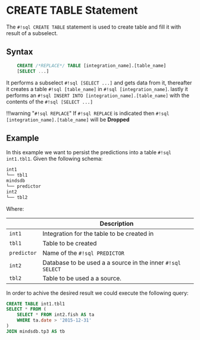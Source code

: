 # CREATE TABLE Statement

The `#!sql CREATE TABLE` statement is used to create table and fill it with result of a subselect.

## Syntax

```sql
    CREATE /*REPLACE*/ TABLE [integration_name].[table_name]
    [SELECT ...]
```

It performs a subselect `#!sql [SELECT ...]` and gets data from it, thereafter it creates a table `#!sql [table_name]` in  `#!sql [integration_name]`. lastly it performs an `#!sql INSERT INTO [integration_name].[table_name]` with the contents of the `#!sql [SELECT ...]`

!!!warning "`#!sql REPLACE`"
    If `#!sql REPLACE` is indicated then `#!sql [integration_name].[table_name]` will be  **Dropped**


## Example

In this example we want to persist the predictions into a table `#!sql int1.tbl1`. Given the following schema:

```bash
int1
└── tbl1
mindsdb
└── predictor
int2
└── tbl2
```
Where:

|                     | Description                                  |
| ------------------- | -------------------------------------------- |
| `int1`              | Integration for the table to be created in |
| `tbl1`            | Table to be created   |
| `predictor`           | Name of the `#!sql PREDICTOR`    |
| `int2`          | Database to be used a a source in the inner `#!sql SELECT` |
| `tbl2`     | Table to be used a a source. |

In order to achive the desired result we could execute the following query:

```sql
CREATE TABLE int1.tbl1 
SELECT * FROM (
    SELECT * FROM int2.fish AS ta                  
    WHERE ta.date > '2015-12-31'
)
JOIN mindsdb.tp3 AS tb 
```
